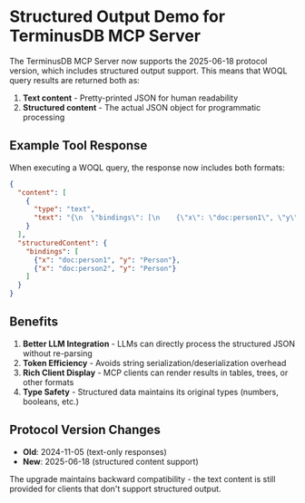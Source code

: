 # Structured Output Demo for TerminusDB MCP Server

The TerminusDB MCP Server now supports the 2025-06-18 protocol version, which includes structured output support. This means that WOQL query results are returned both as:

1. **Text content** - Pretty-printed JSON for human readability
2. **Structured content** - The actual JSON object for programmatic processing

## Example Tool Response

When executing a WOQL query, the response now includes both formats:

```json
{
  "content": [
    {
      "type": "text",
      "text": "{\n  \"bindings\": [\n    {\"x\": \"doc:person1\", \"y\": \"Person\"},\n    {\"x\": \"doc:person2\", \"y\": \"Person\"}\n  ]\n}"
    }
  ],
  "structuredContent": {
    "bindings": [
      {"x": "doc:person1", "y": "Person"},
      {"x": "doc:person2", "y": "Person"}
    ]
  }
}
```

## Benefits

1. **Better LLM Integration** - LLMs can directly process the structured JSON without re-parsing
2. **Token Efficiency** - Avoids string serialization/deserialization overhead
3. **Rich Client Display** - MCP clients can render results in tables, trees, or other formats
4. **Type Safety** - Structured data maintains its original types (numbers, booleans, etc.)

## Protocol Version Changes

- **Old**: 2024-11-05 (text-only responses)
- **New**: 2025-06-18 (structured content support)

The upgrade maintains backward compatibility - the text content is still provided for clients that don't support structured output.